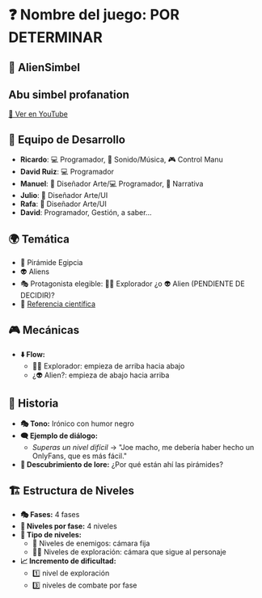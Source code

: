 # ❓ Nombre del juego: **POR DETERMINAR**
## 🏺 AlienSimbel

## Abu simbel profanation
[🎥 Ver en YouTube](https://www.youtube.com/watch?v=trP6ZcmyF-I)

## 👥 Equipo de Desarrollo

- **Ricardo**: 💻 Programador, 🎵 Sonido/Música, 🎮 Control Manu
- **David Ruiz**: 💻 Programador
- **Manuel**: 🎨 Diseñador Arte/💻 Programador, 📜 Narrativa
- **Julio**: 🎨 Diseñador Arte/UI
- **Rafa**: 🎨 Diseñador Arte/UI
- **David**: Programador, Gestión, a saber...

## 🌍 Temática

- 🏺 Pirámide Egipcia
- 👽 Aliens
- 🎭 Protagonista elegible: 🧑‍🚀 Explorador ¿o 👽 Alien (PENDIENTE DE DECIDIR)?
- 📜 [Referencia científica](https://www.eldebate.com/ciencia/20250325/hallazgo-ciudad-bajo-piramide-desata-polemica-entre-expertos-no-hay-evidencia-cientifica_281622.html)

## 🎮 Mecánicas

- **⬇️ Flow:**
  - 🧑‍🚀 Explorador: empieza de arriba hacia abajo
  - ¿👽 Alien?: empieza de abajo hacia arriba

## 📝 Historia

- **🎭 Tono:** Irónico con humor negro
- **🗨️ Ejemplo de diálogo:**
  - *Superas un nivel difícil* → "Joe macho, me debería haber hecho un OnlyFans, que es más fácil."
- **🔎 Descubrimiento de lore:** ¿Por qué están ahí las pirámides?

## 🏗️ Estructura de Niveles

- **🎭 Fases:** 4 fases
- **🔢 Niveles por fase:** 4 niveles
- **📸 Tipo de niveles:**
  - 🎯 Niveles de enemigos: cámara fija
  - 🏃‍♂️ Niveles de exploración: cámara que sigue al personaje
- **📈 Incremento de dificultad:**
  - 1️⃣ nivel de exploración
  - 3️⃣ niveles de combate por fase
